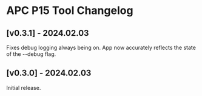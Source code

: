 # APC P15 Tool Changelog

## [v0.3.1] - 2024.02.03

Fixes debug logging always being on. App now accurately reflects
the state of the --debug flag.


## [v0.3.0] - 2024.02.03

Initial release.
